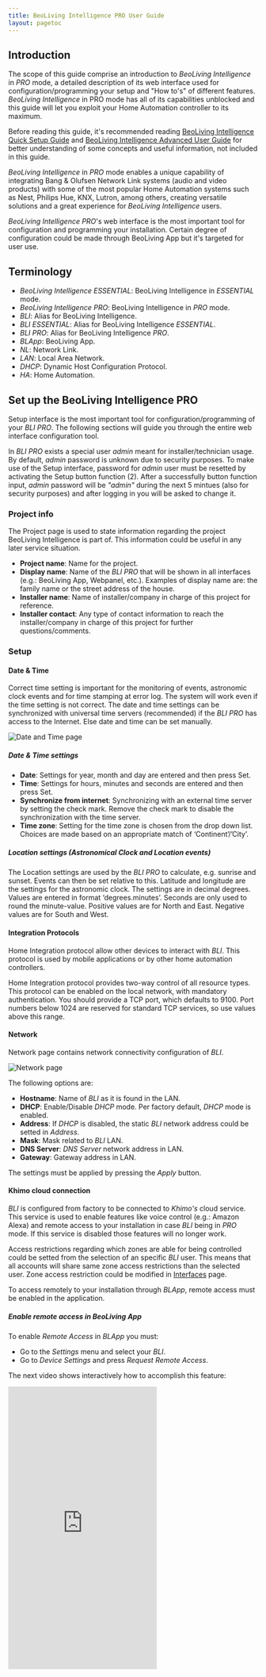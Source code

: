 ```yaml
---
title: BeoLiving Intelligence PRO User Guide
layout: pagetoc
---
```


## Introduction

The scope of this guide comprise an introduction to _BeoLiving Intelligence_ in _PRO_ mode, a detailed description of its web interface used for 
configuration/programming your setup and "How to's" of different features. _BeoLiving Intelligence_ in PRO mode has all of its capabilities 
unblocked and this guide will let you exploit your Home Automation controller to its maximum.

Before reading this guide, it's recommended reading [BeoLiving Intelligence Quick Setup Guide](bli-quick-setup-guide.md) and [BeoLiving Intelligence Advanced User Guide](bli-advanced-user-guide.md) for better understanding of some concepts and useful information, not included in this guide.

_BeoLiving Intelligence_ in _PRO_ mode enables a unique capability of integrating Bang & Olufsen Network Link systems (audio and video products) with some of the most popular Home Automation systems such as Nest, Philips Hue, KNX, Lutron, among others, creating versatile solutions and a great experience for _BeoLiving Intelligence_ users.

_BeoLiving Intelligence PRO_'s web interface is the most important tool for configuration and programming your installation. Certain degree of configuration could be made through BeoLiving App but it's targeted for user use.

## Terminology

+ _BeoLiving Intelligence ESSENTIAL_: BeoLiving Intelligence in _ESSENTIAL_ mode.
+ _BeoLiving Intelligence PRO_: BeoLiving Intelligence in _PRO_ mode.
+ _BLI_: Alias for BeoLiving Intelligence.
+ _BLI ESSENTIAL_: Alias for BeoLiving Intelligence _ESSENTIAL_.
+ _BLI PRO_: Alias for BeoLiving Intelligence _PRO_.
+ _BLApp_: BeoLiving App.
+ _NL_: Network Link.
+ _LAN_: Local Area Network.
+ _DHCP_: Dynamic Host Configuration Protocol.
+ _HA_: Home Automation.

<!--
## Installation overview

TODO: Diagram
-->

## Set up the BeoLiving Intelligence PRO

Setup interface is the most important tool for configuration/programming of your _BLI PRO_. The following sections will guide you through the entire web interface configuration tool.  

In _BLI PRO_ exists a special user _admin_ meant for installer/technician usage. By default, _admin_ password is unknown due to security purposes. To make use of the Setup interface, password for _admin_ user must be resetted by activating the Setup button function (2). After a successfully button function input, _admin_ password will be _"admin"_ during the next 5 mintues (also for security purposes) and after logging in you will be asked to change it.

### Project info

The Project page is used to state information regarding the project BeoLiving Intelligence is part of. This information could be useful in any later service situation.

+ **Project name**: Name for the project.
+ **Display name**: Name of the _BLI PRO_ that will be shown in all interfaces (e.g.: BeoLiving App, Webpanel, etc.). Examples of display name are: the family name or the street address of the house.
+ **Installer name**: Name of installer/company in charge of this project for reference.
+ **Installer contact**: Any type of contact information to reach the installer/company in charge of this project for further questions/comments.

### Setup

#### Date & Time

Correct time setting is important for the monitoring of events, astronomic clock events and for time stamping at error log. The system will 
work even if the time setting is not correct. The date and time settings can be synchronized with universal time servers (recommended) if the 
_BLI PRO_ has access to the Internet. Else date and time can be set manually. 

<img src="pictures/pro-guide/setup-date-time.png" class="img-fluid" alt="Date and Time page"/>

##### Date & Time settings 

+ **Date**: Settings for year, month and day are entered and then press Set.
+ **Time**: Settings for hours, minutes and seconds are entered and then press Set.
+ **Synchronize from internet**: Synchronizing with an external time server by setting the check mark. Remove the check mark to disable the synchronization with the time server.
+ **Time zone**: Setting for the time zone is chosen from the drop down list. Choices are made based on an appropriate match of ‘Continent’/’City’.

##### Location settings (Astronomical Clock and Location events)

The Location settings are used by the _BLI PRO_ to calculate, e.g. sunrise and sunset. Events can then be set relative to this. Latitude and 
longitude are the settings for the astronomic clock. The settings are in decimal degrees. Values are entered in format ‘degrees.minutes’. 
Seconds are only used to round the minute-value.
Positive values are for North and East.
Negative values are for South and West.

#### Integration Protocols

Home Integration protocol allow other devices to interact with _BLI_. This protocol is used by mobile applications or by other 
home automation controllers.

Home Integration protocol provides two-way control of all resource types. This protocol can be enabled on the local network, with mandatory 
authentication. You should provide a TCP port, which defaults to 9100. Port numbers below 1024 are reserved for standard TCP services, so use 
values above this range.

#### Network

Network page contains network connectivity configuration of _BLI_.

<img src="pictures/pro-guide/network.png" class="img-fluid" alt="Network page"/>

The following options are:

+ **Hostname**: Name of _BLI_ as it is found in the LAN.
+ **DHCP**: Enable/Disable _DHCP_ mode. Per factory default, _DHCP_ mode is enabled.
+ **Address**: If _DHCP_ is disabled, the static _BLI_ network address could be setted in _Address_.
+ **Mask**: Mask related to _BLI_ LAN.
+ **DNS Server**: _DNS Server_ network address in LAN.
+ **Gateway**: Gateway address in LAN.

The settings must be applied by pressing the _Apply_ button.

#### Khimo cloud connection

_BLI_ is configured from factory to be connected to _Khimo's_ cloud service. This service is used to enable features like 
voice control (e.g.: Amazon Alexa) and remote access to your installation in case _BLI_ being in _PRO_ mode. If this
 service is disabled those features will no longer work.

Access restrictions regarding which zones are able for being controlled could be setted from the selection of an specific _BLI_ user. This means 
that all accounts will share same zone access restrictions than the selected user. Zone access restriction could be modified in 
[Interfaces](#interfaces) page.

To access remotely to your installation through _BLApp_, remote access must be enabled in the application.

##### Enable remote access in BeoLiving App

To enable _Remote Access_ in _BLApp_ you must:

+ Go to the _Settings_ menu and select your _BLI_.
+ Go to _Device Settings_ and press _Request Remote Access_.

The next video shows interactively how to accomplish this feature:

<div class="row justify-content-center">
  <div class="col-sm-5">     
	<div class="embed-responsive" style="padding-bottom: 179%;">
	  <iframe class="embed-responsive-item" src="https://www.youtube.com/embed/9R8mR-LxnXE?autoplay=1&loop=1&playlist=9R8mR-LxnXE"  frameborder="0" height="570" allow="autoplay; encrypted-media" allowfullscreen></iframe>
	</div>
  </div>
</div>

#### System modes

_BLI PRO_ can have any number of System modes, which can be used to enable or disable the execution of macros, as follows:

+ System modes can be activated by the _BLI PRO_ command SET MODE.
+ Any number of modes can exist, but at most one can be active any given time.
+ A macro can have any number of modes, and a mode can be set to any number of macros.
+ A macro with no mode set will behave normally.
+ If a macro has one or more modes set, then it will be triggered by events only if one of those modes is active.
+ Typical example of system modes: Vacation and Normal. You can set up a button to toggle between normal and vacation modes. Macros for setting thermostats, or for controlling lighting and shades may be assigned individually to each mode.

#### Units

The system temperature units can be configured to be Fahrenheit or Celsius, affecting all the clients connected to the _BLI PRO_. For example, if the current temperature unit is Fahrenheit, then all the thermostats will report the temperature in these units to all connected clients.

This setting only affects what is displayed on _BLI PRO_ user interfaces. It does not affect the units displayed on the actual thermostats.

### Zones

<img src="pictures/pro-guide/zones.png" class="img-fluid" alt="Zones page"/>

Everything in _BLI_ is organized into zones. Zones represent rooms or other locations in the home such as kitchen, hallway, garden, garage, etc.
In order to accomodate for big installations, zones themselves are organized into areas. Examples of areas are: upstairs and downstairs, guest house, barbecue.

#### Areas & Zones

Areas are indicated by text on a grey background in the left column. Zones that are subdividing the areas are indicated by text on a white 
background in the left column.

#### Adding areas and zones

Areas are added using the "_Add new area_" button. When adding an area, a name for this can be stated. An area can be deleted by activating the 
"**x**" sign in the greyed area-boxes and renamed by activating the edition-sign next to "**x**" sign. Zones are added to the areas by activating the "**+**" sign in the greyed area-boxes. 

#### Zone settings

+ **Name**: Name of zone. In _BLI_ a zone can be one or more rooms in the house or even part of a room, e.g. : living room, kitchen, bedroom. The 
Name is stated as desired.
+ **Area**: Drop down list of all existent _Area_´s in the configuration to select where to place the _Zone_.
+ **Icon**: An icon can be assigned that will be visible in the user interfaces, for easy recognition. 
+ **Delete**: _Zone_ selected from the structure can be deleted by activating the _Delete_ button. Systems and resources in a zone that shall be 
deleted must be rearranged or removed.

#### Main area

_Main_ area has two special zones: 

+ **global**: placeholder zone for systems and their resources that apply to the entire house (recommended; although systems may be placed in 
areas/zones as desired. Likewise macros that act on several zones at a time such as ‘Party mode’, ‘Welcome’ and ‘Good Night’ may all be added 
to the ‘Global’ zone. The _global_ zone cannot be deleted and cannot be assigned an icon).
+ **unassigned resources**: placeholder zone for automatically discovered B&O products. _BLI_ discover and adds all products found in its network.
Is up to the installer to move those products into their respective _Area/Zone_.

### Systems

The systems settings is for setting-up systems connected to _BLI PRO_. BeoLink system and _HA_ systems are ‘systems’. Example of supported systems are: Nest, Philips Hue, Lutron, KNX. Check [Systems Drivers PRO](../bli-help-files/drivers/main.md) page to know all _HA_ systems that _BLI PRO_ supports.

Each system has in _BLI PRO_ a correspondant driver. There are two driver types:

+ Native driver that is included in _BLI PRO_ firmware and is ready to be added in your _BLI_.
+ External driver located in our cloud. _BLI PRO_ will download and install the external driver if desired.

In this section, only _Native drivers_ will be included. Go to [External drivers](#external-drivers) section for more information.

<img src="pictures/pro-guide/systems.png" class="img-fluid" alt="Systems page"/>

#### System settings

Select "**+**" sign to add a new _HA_ system from the drop down list and press _Add system_ button. A System may be added in a specific _Area/Zone_ if only serves functions there, else if a system serves more zones it may be added to the _Main/global_ zone. Any of the supported 
systems can be added, except internal systems, which only appear once in the installation, such as _BeoLink_ and _Virtual Resources_ that are 
added by default. When selecting a system added to one zone, it is possible to select another zone in the Zone drop down list, by which the system is moved to that zone. A system can be renamed and also the configuration and connection settings can be changed. Systems are assigned to 
zones by the installer, but they are invisible in the user interfaces. For example, assigning a System to a specific zone could be used by the installer to locate system hardware at the installation.

#### Connection settings

Connection settings depend on each system. Examples of Connection settings are: Connection type, Login, Password, Host, Port, Check server 
certificate, etc. For specific details on different systems please refer to the online help. The default values must be changed according to the settings used in the installation. Press _Apply_ button to confirm settings.

#### System status icons

For each system installed, a text string icon is shown in the bottom of the screen. The status of each system is indicated by a colour of the 
background of the text string icon. 

<table class="table">
  <thead>
    <tr style="color: #eb5946" >
      <th scope="col" style="width: 50%">Color</th>
      <th scope="col" style="width: 50%">State</th>
    </tr>
  </thead>
  <tbody>
    <tr>
      <td>Green</td>
      <td>Online</td>
    </tr>
    <tr>
      <td>Orange</td>
      <td>Connecting</td>
    </tr>
    <tr>
      <td>Red</td>
      <td>Error</td>
    </tr>
    <tr>
      <td>Grey</td>
      <td>Synchronizing</td>
    </tr>
  </tbody>
</table>

This gives a quick status indication on each system. Moving the mouse pointer to each icon displays a pop-up that displays specific logs for that system. If a system cannot connect, the system logs should be checked for information about the problem.

### Resources

Resources are provided from the systems installed:

+ BeoLink system (_NL_ A/V products and its connected sources) 
+ Home Automation system(s) (e.g. buttons, sensors) 
+ Virtual resources (programmed resources e.g. related to a button on a user interface or based on an event)

In the _Resources_ page the resources related to the installed _HA_ system and related buttons (i.e. the components it comprises) can
be fetched by using the _Capture_ function or made manually. The _Import resources_ function imports preprogrammed resources in the _HA_ system.

#### BeoLink resources

<img src="pictures/pro-guide/resources-beolink.png" class="img-fluid" alt="BeoLink resources page"/>

The resources have the following parameters:

+ **Zone**: The zone to which the resource belongs.
+ **Name**: Enter a name to ease identification of the resources.
+ **Type**: Select type from the drop down list. The only available resource type is _NL_ product.
+ **Address**: Unique identification of a resource. The format depends on the system. For _NL_ products is the serial number.
+ **Force Discovery**: Forces the product discovery in case it could not be done automatically.

#### Home Automation system resources

<img src="pictures/pro-guide/resources-other.png" class="img-fluid" alt="Resources page"/>

The resources have the following parameters:

+ **Zone**: The zone to which the resource belongs.
+ **Name**: Name to ease identification of the resources.
+ **Type**: Resource type. The type of available resources depends on the actual system, for instance: button, dimmer, shade 
etc. E.g. a standard button supports PRESS, HOLD and RELEASE actions plus a status indication (e.g. an LED that can be On or Off). Some systems 
can extend the standard button to provide extra features (see this in the drop down list). The purpose of having standard resource types is that 
such common set of features are shared by the most supported systems.
+ **Address**: Unique identification of a resource. The format depends on the _HA_ system - using various number scheme.
+ **Capture**: Same as [BeoLink resources](#beolink-resources).
+ **Import resources**: Used to import _HA_ system resources into _BLI_ uploading an specific _HA_ system file or just requesting them directly. 
This feature depends on each _HA_ system driver. 

#### Virtual resources

An example of a _Virtual Resource_ is a button on the user interface (_BLApp_, TV overlay menu, _Webpanel_) e.g. a virtual button for cinema 
scene, or a boolean variable to indicate that a specific condition has been reached. _Virtual Resources_ makes possible to define buttons and 
variables of String, Integer and Boolean types for systems, without implementing these directly. The _BLApp_ currently uses virtual buttons for 
displaying scene buttons. _Virtual Resources_ have no functionality by themselves. [Macros](#macros) must be defined to link user actions on a 
virtual resource, with events and commands in the systems.

<img src="pictures/pro-guide/resources-virtual.png" class="img-fluid" alt="Virtual resources page"/>

The address of a _Virtual Resource_ is a unique number and if isn't setted manually, _BLI PRO_ generates automatically an un-used address for that
 resource. 

### Macros {#macros}

The interaction between the devices connected to the _BLI_ is defined by means of _Macros_. A _Macro_ consists in a set of events and commands. 
When any of the events that are defined in a _Macro_ occur (e.g. a key press on a keypad; a Control Command on a Bang & Olufsen remote control etc
.), the macro will be triggered. This means that the commands in the macro will be executed in order. 

<img src="pictures/pro-guide/macros.png" class="img-fluid" alt="Macros page"/>

A _Macro_ is also assigned to an _Area/Zone_ to which it belongs even if it handles activity outside the zone. Having _Macros_ assigned to zones 
helps when setting up user interfaces. The left column shows all _Macros_ contained in each _Area/Zone_. To add a _Macro_ in a specific _Area/Zone_ press "**+**" sign button in the column entry. 

For each macro, the next buttons are available:

+ **Add event**: used to add an _Event_ to a _Macro_. The two buttons (see above) that can be used to set the cinema scene. See 
[Resource Event](#resource-event) section.
+ **Capture**: when the _Capture_ button is pressed, all system/resource events fired from that moment will be displayed so that they can be added.
Example of events captured could be: the press of a virtual or phisical button, the source selection in a A/V renderer device.
+ **Add command**: used to define the commands of a _Macro_. See [Resource Command](#resource-command) section.
+ **Clone**: creates an exact copy of the _Macro_ adding "_- Clone n_" as subfix to the cloned _Macro_ name, where _n_ is the number of clones made.
+ **Remove**: deletes _Macro_.
+ **Fire**: fires/triggers _Macro_.
+ **Convert to code**: switches _Macro_ commands configuration into a _Lua_ editor, turning existant _Macro_ commands into _Lua_ code. _Lua_ 
commands help is showed after pressing _Show Help_ button. Pressing _Convert to table_ will convert _Lua_ commands into table format.
+ **Cut/Copy/Paste**: when selecting an event/command (pressing left side of event/command), _Cut/Copy/Paste_ buttons become available to use. The
purpose, as the meaning of their names illustrate, are for _Cut/Copy/Paste_ _Events_ or _Commands_ on the same _Macro_ or between _Macros_.     

#### Resource Event {#resource-event}

When pressing the _Add event_ button, the window expands, fields for the _Resource Event_ are shown and are filled in by making selections 
from the drop down lists with each entry field. The illustration is an example only and the drop down list may vary depending on the choices made.

##### Defining Events 

The list of events (for triggering a macro) can be filled in manually or selected from captured events.

There are three types of events:

+ **Generic**: Generic events apply to a number similar events throughout the house. See [Generic Programming](#generic-programming) section for
more information.
+ **Resource**: Resource events match a specific event on a specific resource.
+ **System**: System events include calendar and astronomical clock events and system connectivity events.

#### Resource command {#resource-command}

When pressing the _Add command_ button, the window expands, fields for the resource command are shown and are filled in by making selections 
from the drop down lists with each entry field. The illustration is an example only, and drop down lists may vary depending on the choices made.

Commands are the actions executed when a _Macro_ is triggered. The list of commands are executed in order, and a delay can be set before each 
command as a combination of seconds and milliseconds. The list can be reordered by dragging the handles at the left of each row, or by clicking on
 the arrows on the far right of each row.

There are four types of commands:

+ **Generic**: applies to any area or zone, with the possibility of selecting the same area or zone where the event was generated.
+ **Resource**: applies to a specific resource.
+ **System**: acts directly on the systems, which support them.
+ **Macro**: calls other macros, or act on other macros.

#### Actions on macros

A macro can contain delays between commands and therefore take some time to complete. What happens if during the macro execution another related 
macro is called? Several commands act on macros:

+ **FIRE**: Call the macro, as if an event for that macro had happened. This is the default action.
+ **CANCEL**: Will stop executing an ongoing macro.
+ **COLLAPSE**: Will execute remaining commands in an ongoing macro, but with no delays between commands.

Firing another macro makes it possibly to take advantage of existing functionality without having to maintain several copies inside different
macros. Although not recommended, it is possible to make a loop where a macro calls itself as the last command, e.g. switching Off growth light
for plants; night and day temperature control etc. It is required to make a macro that stops such loops.

#### Macro-considerations

As a macro execution can take some time due to delays between commands, it is important to take care of what could happen if another macro is
triggered during the execution. 

For instance if a macro called "_THEATER ON_" (for setting- up a home theater) takes more than one minute to execute, what will happen if this 
macro is called repeatedly? Will all commands start to overlap each other? What will happen if the "_THEATER OFF_" macro is called to switch the 
home theater off during the set-up? It is important to understand that a possible messy overlap of command executions from different macros may 
occur. The possibility to cancel or collapse a macro being executed ensures that the ongoing macro will end immediately.

In the above mentioned example, the macro to switch the home theater Off should first cancel the macro for setting-up the home theater:

"_THEATER OFF_" macro commands:

1. Cancel "_THEATER ON_" macro.
2. Raise screen.
3. Shut down projector.
4. Switch Avant to _STAND BY._
5. Etc.

#### Orphan commands and events

If commands and events are defined for a resource and the resource is deleted or modified to another address, events and commands will become
orphan (without an associated resource). Orphan events and commands will still be available and refer to the original addressing of the resource.
The macro screen will signal the presence of orphan commands or events by colour coding and text in the macro header.

#### Generic programming

Standard events and commands apply to a single specific resource. _Generic programming_ makes it possible to refer to a whole set of resources at 
once. E.g.: it is possible to specify:

+ A single command to mute all products called "_BeoPlay V1_".
+ An event specification that matches any button pressed that is called "_Light On_".

This has the following advantages:

+ A single macro can now substitute a lot of macros previously tailored for individual resources and the list of events and commands on a macro 
can be reduced.
+ It encourages a consistent setup throughout the installation.

_NOTE_: Generic events and commands are matched against all possible resources every time an event occurs or a command is executed. If the name of
 a resource is changed on a working configuration, the resource will no longer match an existing generic event or command. Therefore, it is 
important to be consistent when naming resources. It is also important to avoid to spoil functionality by renaming resources.

#### Command coding

Commands are also represented by a code. The main difference is that there is a new type of selector for matching the same area or
zone as of the generating event. A command code starting with _$area/$zone/AV renderer/TV_ will act on all audio and video renderers named "_TV_" 
on the same area where the event generated and a command code starting with "_*/*/AV renderer/TV_" can be used to work with all TVs in the house.

### Interfaces {#interfaces}

This menu is for setting up users, their rights and interfaces generated by _BLI PRO_. It is possible to configure 
the following features:
 
+ Users that can access the system and access restrictions.
+ Sources and features of A/V products.
+ Access to IP cameras in the house.
+ Resources and macros that appear in a zone.
+ Virtual resources that provide a friendly way of interacting with some systems.
+ Lists with favourite TV channels and radio stations.

The resources to be accessed via the user interfaces are configured in this page. The user interfaces are:

+ _BLApp_
+ Overlay menus in the TVs and the Webpanel accessed from a browser.

Configurations are synchronized in real time towards the Webpanel and the TV overlay menu. Synchronization with the _BLApp_ is done periodically 
and could be forced activating **Configuration > Quick save revision**.

<img src="pictures/pro-guide/interfaces.png" class="img-fluid" alt="Interfaces page"/>

#### Users - admin

The user named _admin_ is a user that exists per default and is meant for the technician/installer, who has access for setting-up _BLI PRO_
and is allowed to access all zones via browser or _BLApp_.

##### Change password for admin user

As said before per default, _admin_ password is unknown and could be setted to "_admin_" by activating the Setup button function (2). This 
password will last 5 minutes (just for security purposes) for being possible to set a new one. Press the _admin_ entry in the left column to 
change password (see figure above).

#### Users - new user

To add a new user press "**+**" sign in header **Users** of left column.

<img src="pictures/pro-guide/interfaces-users.png" class="img-fluid" alt="User creation page"/>

##### User properties

Configure User properties by entering a name in the _Name_ field and password in the _Password_ field. 
Then select options according to the following:

+ **User management access**: when selected, the user is allowed to administer users and user-rights. This option should be set for the owner of 
the installation or a ‘superuser’ who is responsible for managing user access.
+ **Edition of user macros**: when selected, the user is allowed to create and edit macros from _BLApp_.  
+ **Controller**: should normally be selected. Allows the user to access _BLI_ via _BLApp_. When disabled, the only access is via the _Webpanel_.

##### Select zone access for user

Finally, choices should be made for _Select zone access for user_. There can be selected _All zone access_ or individual zones from the list 
presented.

#### B&O products

For A/V products there are some basic options and a source list that can be presented to the user.

When selecting any product, the next sections are displayed.

##### NetworkLink product: area/zone/product

- **Name**: Possible to rename the product.
- **Address**: The serial number of the product.
- **Force IP address**: Define a fixed IP address to connect to the product. This is not recommended and should only be used as a workaround in 
situations where product discovery has shown not to be reliable.
- **Beo4 navigation**: Whether the product is set up for the old Beo4 navigation or the new navigation with cursor keys and SELECT.

#### Product sources

For each product all local and distributed sources are showed in _Sources in product_ table. They are synchronized automatically from the product 
configuration if it's online. In case of any problem with automatic source synchronization, _Force synchronization with product_ button will get 
the current sources of the product. 

The information provided in the _Sources in product_  section for each source is the following:

- **Source**: Type of source. 
- **Name**: Label to show with the source in all user interfaces. 
- **UI Type**: Reference for the mobile application about what type of user interface is needed for operating the product.
- **Favourites list**: This makes it possible to select a favourite list defined in the [Favourites](#favourites) section.
- **Hidden**: Selects if source must be hidden in all user interfaces or not.

#### Cameras

In this section the configuration for several network cameras can be added. To add a camera, press the "**+**" sign in the **Cameras** entry of 
the left column.

##### Remove a camera

If a camera must be removed from the list, choose the camera in the left column and press the **Remove** button.

##### Camera access

_BLI PRO_ has a simple and strong capability integration with most CCTV systems or IP Cameras found in the market.

To add a camera you must fill the next form:

- **Name**: Name that identifies the camera. The name will be shown in the user interfaces.
- **Zone**: Drop down list to select the zone in which the camera is placed.
- **Base URL**: A Base URL (_URL_: _Port number_) to which all commands will be appended must be provided. The format may vary, e.g. 
http://192.168.1.37:80.
- **Base RTSP URL**: If your camera supports _RTSP_ protocol with _H264_ encoded stream format, base URL of RTSP server could be specified 
(rtsp://_URL_:_Server Port_ e.g. rtsp://bigserver.com:554). 
- **Username** and **Password**: The optional _Username_ and _Password_ fields may be used for basic HTTP authentication to access the camera from
 the user interfaces.

##### Camera resources path

###### Video & Images

At least one of resources paths for obtaining _Video & Images_ both in high and low resolution or RTSP stream must be provided, e.g. 
mjpg/video.cgi for high resolution video. All the commands will be appended to the correspondent base URL.

###### Pan, Tilt and Zoom commands

If your camera is able to control lens direction and zoom, _Pan_, _Tilt_ and _Zoom_ paths could be specified and controlled through all user 
interfaces.

By pressing the _Raw edit_ button a text representation of all the fields appears for setting camera resolutions and commands. It is possible to copy and paste the text when setting up other similar cameras and for each of 
these to adapt to the actual camera, e.g. adjust to the correct IP-address.

#### Zone setup

In this section of the _Interfaces_ page, for each zone it is possible to reorder, hide/show and rename the resources as they will be shown in 
the user interfaces.

##### Resources for area/zone

For the resource to be moved in the list, place the cursor over the left button (three horizontal lines), then click and hold the left-mouse 
button and then drag the resource until the line-marking is where the resource should be placed in order and release the mouse button.

- **Name**: Possibility to rename the resource.
- **Type**: The type of the resource is stated.
- **Hidden**: Set if the resource must be shown in user interface.
- **Options/Hints**: For macros and buttons that are visible on the user interfaces the following options are available:
  - **Confirm**: If this option is enabled, after a button press or after a macro is triggered the action will need confirmation on a
  hand held device, e.g. pressing a Yes button to avoid unintended activation before the desired function is executed. This could be when an
  action should not take place unintended, e.g. activating ‘Vacation mode’.
  - **Compact**: When enabled the button in the user interface will be shown in a half-width button. e.g. there is room for two buttons per line.
  - **On camera view**: With ‘On camera’ enabled, when using _WebPanel_ the half-width button will be shown next to the IP camera images in that zone on the user. When _BLApp_ is used, the button will be shown in the _Cameras_ section of _BLApp_.
  - **On scenes view**: When enabled, the button will be shown in the _Scenes_ section of _BLApp_
  - **On dimmer view**: When enabled, the button will be shown in the _Lights_ section of _BLApp_.
  - **On shade view**: When enabled, the button will be shown in the _Shade_ section of _BLApp_.
  - **On thermostat view**: When enabled, the button will be shown in the _Thermostat_ section of _BLApp_.

#### Favourite Lists

In this section of the _Interfaces_ page favourite lists, for TV channels as well as radio stations can be added. In the hand held devices the 
favourite channels/stations are listed by name and logo if such is selected.

Adding a new favourite list, press the "**+**" sign in the _Favourites Lists_ column entry. In the field on the top left of the display, enter the 
name of the source provider. The **Clone** button (top right) is used to clone an existing source provider of favourites. A new one will show in 
the left column list, adding ‘Clone of’ to the name. The **Remove** button is used to remove a source provider of favourites chosen in the left 
column.

##### Commands global options

For each favourite list a global _End command_, a global _Delay_ and a global _Delay on source selection_ that will affect each favourite command 
can be set.

+ **End command**: The end command is added at the end of each favourite command sequence and can be either _NONE_, _PLAY_ or _SELECT_.
+ **Delay**: The global delay is a delay value added between all digits and between digits and the end command for each favourite command.
+ **Delay on source selection**: Delay that will be added previous to the first digit for each favourite command sequence, if source was 
effectively selected (i.e.: if the source was already selected, this delay will not be set).

##### List of favourites

For each listed TV channel/radio station the following information should be provided:

+ **Caption**: A short description for the favourite. The caption will be filled in automatically when the logo picker is used. If edited it will 
remain unmodified. The caption will appear in the user interface.
+ **Command**: The command that is executed when a logo is selected in the _BLApp_. See in Help for full explanation of combining elements in
the command string. The command must be filled in manually.
+ **Logo**: A logo can be fetched using the logopicker, see below, or by entering sufficient information in the URL field for the favourite. The 
logo will be shown in the user interfaces.
+ **URL**: The full URL of the logo image to show. The URL must point out the valid image as it will be used periodically by _BLApp_ to retrieve 
the logo. The URL will be filled in automatically when the logo picker is used. The URL can be entered manually.

##### Logo picker

The logo picker shows a pop-up window for selecting logos from the B&O repository and shows up by clicking the logo. Available logos are
shown in groups of 50. It is possible to search for a channel using the filter. A search string will immediately restrict the channels displayed 
to only the matching entries. When a logo has been chosen the picker window will close and complete the URL path and command fields, and show the 
selected logo. The caption will also be updated, but not if it has been edited explicitly.

_Note_: The logo picker only works when Internet connection is available.

## Tools

_Tools_ menu contains a set of tools for different purposes as debug, error reporting, firmware update, access to advanced features, direct 
access to _Webpanel_ and Logout option.

Below, the sub-menus showed after pressing _Tools_ menu option are described.

### Monitor

_Monitor_ shows a list of the latest actions which have occurred - events, macros and commands.
The menu can be used for the following:

+ To find the precise addressing of a specific component. If a keypad, a sensor, etc. is pressed on the _HA_ system, the event generated will be 
monitored by the tool.
+ To check whether macros and the belonging commands are working as intended.

<img src="pictures/pro-guide/monitor.png" class="img-fluid" alt="Monitor page"/>

On the upper-right side of _Monitor_'s page, it's located a filter tool to facilitate the processing of _Monitor_ information.

### Resource states

_Resource states_ shows a table of all resources in the installation and their current states. For each row, you could find the resource name at 
first column and all states in the second one. 

<img src="pictures/pro-guide/resource-states.png" class="img-fluid" alt="Resource states page"/>

In the upper-right you could find a _Filter_ tool where you could filter by resource name or state.

### Log

_Log_ shows system messages concerning the interaction between the _BLI PRO_ and external devices connected, such as application errors and 
critical system errors.

<img src="pictures/pro-guide/log.png" class="img-fluid" alt="Log page"/>


The log menu can be used to:

- Verify the connection to external devices. Errors will be shown.
- Check of incoming _HIP_ connections.

The size of the system log is limited, which means that old messages will be deleted when new messages appear.

### Service report

When any hardware or software error is experienced it is possible to create a service report containing the necessary information about your _BLI_
 for solving any potential issue.

You must fill the form showed in that page. This information is essential to reproduce and fix any issue you are experiencing.

<img src="pictures/pro-guide/service-report.png" class="img-fluid" alt="Service report page"/>

Service reports are created and downloaded when the _Save_ button is clicked.

### Firmware

The Firmware page allows to check and apply updates for the _BLI_ Firmware. There are two ways to perform such updates:

+ Manually uploading a _BLI_ firmware file.
+ Online update via Internet. 

#### Manual update

Press the _Choose File_ button to select your local _BLI_ firmware file. Automatically will be uploaded to _BLI_ and the update should begin 
immediately.

#### Online update

To perform an online update of _BLI_'s firmware you must ensure that LAN network has Internet connection.

<img src="pictures/pro-guide/firmware.png" class="img-fluid" alt="Firmware page"/>

In this page you will find:

+ **Check for the latest version**: After pressed, the lastest official Firmware version will be displayed, if available.
+ **Start online update**: If a new Firmware version is available for download, pressing this button will start the Firmware download and installation process.
+ **Automatic updates**: Enable/Disable automatic _BLI_ Firmware updates. If this option is selected, then the _BLI_ firmware will be automatically kept up to date.

### Go to Webpanel

Direct access to _Webpanel_.

### Logout

Logout of the current logged in user.

### Advanced

#### Programming report

_Programming report_ is an effective tool to find which _Macro_ interacts with a specific _Resource_ or _System_, really useful when _BLI PRO_ 
contains many of them in his configuration. 

<img src="pictures/pro-guide/programming-report.png" class="img-fluid" alt="Programming report page"/>

Left column contains each pair of _Area/Zone_ that contains at least one resource or system. For each resource or system in a column, the next 
information will be displayed:

##### Macros being fired by this resource/system

The table contains a row for each Macro where an event of resource/system is involved.

+ **Macros**: Name of all macros that have this resource/system as an event.
+ **Events on area/zone/name**: Events of resource/system in this macro.
+ **Commands**: Commands of this macro.

##### Macros that execute commands by this resource/system

The table contains a row for each _Macro_ where a command on resource/system is involved.

+ **Macros**: Name of all _Macros_ that executes a command on resource/system.
+ **Events**: Events in this _Macro_.
+ **Commands on area/zone/name**: Commands on resource/system in this _Macro_. 

#### Custom driver editor {#driver-editor}

_BLI PRO_ offers the option to load your own driver into your configuration. Drivers must have a specific format and must be programmed in _Lua_ 
language. For more information regarding development of _BLI PRO_ custom drivers refer to _Driver Development Guide_.

#### Install external drivers {#external-drivers}

As explained in [Systems](#systems) section, external drivers are located in our own repository from where they could be installed in your _BLI 
PRO_ if internet connection is available.

<img src="pictures/pro-guide/external-drivers.png" class="img-fluid" alt="External drivers page"/>

The list of all available external drivers could be obtained by pressing _Update drivers list from remote repository_ button and _Show only 
installed drivers_ button will display external drivers currently installed. Also, next to the mentioned buttons, a _Filter_ tool is placed for 
filter by driver name.

The table showing external drivers available/installed displays:

+ **Name**: External driver name.
+ **Description**: Short description of external driver.
+ **Available version**: Version of external driver available in repository.
+ **Installed version**: Version of external driver currently installed.
+ **Action**: _Install_ if external driver installation is desired or _Remove_ to remove it from the current configuration.

##### Install a custom driver using file

Same functionality offered in [Custom driver editor](#driver-editor) page. 

## Configuration

_Configuration_ page contains tools related to _BLI_ configuration, for e.g. download current configuration into a local file, upload _BLI_ 
configuration from a local file or create snapshot of your current configuration in case a modification will be made and you want the possibility 
to rollback your configuration. Below, the different tools of _Configuration_ page are described.

### Save revision

Saving a revision means saving the current configuration internally in the _BLI_. In the _Description entry_ field, a tag can be entered which 
will be added as the revision label with the following syntax: _rNN | Jan 25, 2015 08:55:37 PM | \<tag\>_, where _NN_ is a 
revision number. Such savings are useful when changes have been made to the configuration. The saved revision is available in the 
[Revision history](#revision-history) list where it is placed in the bottom of the list and from where it can be restored. The current 
configuration is saved internally in the _BLI_ when the _Save_ button is pressed. By this the recent autosaved file (see below) will be discarded.

Up to ten revisions of the configuration can be saved. If a manually _Save revision_ is not made the recent autosaved file will be the recent 
saved configuration.

When a configuration of the _BLI_ takes place and the operator has not saved it by a manual _Save revision_ action, the
configuration will be saved every 5 minutes if configuration activities are ongoing - since last time autosave took place. If configurations are 
made and left unsaved and the _BLI_ is idle for more than 30 seconds, autosave will also take place. These files are added to the 
[Revision history](#revision-history) list and marked with the tag: _"Auto save"_. 

When the autosaved configuration is newer than the manually made _Save revision_ and in case power is failing or any other malfunctioning of the 
system occurs, the _BLI_ will - when restarted - get use of the autosaved configuration file.

### Quick save revision

_Quick save revision_ works similar to _Save revision_ but with the difference that in [Revision history](#revision-history) there is only one 
_Quick save revision_ of the configuration and each _Quick save revision_ made will overwrite the previous one. This tool is useful for saving an 
instant image of _BLI_ configuration when small changes in the programming are being made. Keys shortcut for _Quick save revision_ is 
_Ctrl+Shift+S_.

### Load from file

Used to upload a configuration file from your local drive; where the file was saved at an earlier stage (see [Download to file](#download-to-file)
section). By selecting **Configuration > Load from file** a configuration file can be uploaded into the _BLI_. The uploaded configuration will 
become active immediately and substitute the current configuration.

### Download to file {#download-to-file}

Used to download current configuration to your local drive. By selecting **Configuration > Download to file** the current configuration will be 
downloaded. It is recommended to have such configuration file as a reference or as a back-up if a problem occurs.

### Revision history {#revision-history}

The _BLI_ keeps a record of the latest ten configuration revisions. A new revision can be saved and marked with relevant tag information by 
selecting **Configuration > Save revision**. Autosaved and Quick saved revisions are listed in the _Revision history_ and are marked with the tags
 _"Auto save"_ and _"Quick save"_.

## Help

_BLI_ contains an entire _Help_ section that covers every functionality, section and _HA_ system present in _BLI_. Use this section as 
a good complement of _BeoLiving Intelligence PRO User Guide_. 
